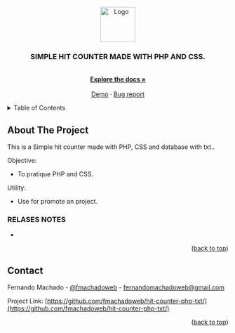 <div id="top"></div>



<!-- PROJECT LOGO -->
<br />
<div align="center">
  <a href="#">
    <img src="https://github.com/othneildrew/Best-README-Template/raw/master/images/logo.png" alt="Logo" width="80" height="80">
  </a>

  <h3 align="center">SIMPLE HIT COUNTER MADE WITH PHP AND CSS.</h3>

  <p align="center">
    <br />
    <a href="https://github.com/fmachadoweb/hit-counter-php-txt/"><strong>Explore the docs »</strong></a>
    <br />
    <br />
    <a href="https://hardtek.com.br/hitcounter/">Demo</a>
    ·
    <a href="mailto:fernandomachadoweb@gmail.com">Bug report</a>

  </p>
</div>



<!-- TABLE OF CONTENTS -->
<details>
  <summary>Table of Contents</summary>
  <ul>
    <li><a href="#about-the-project">About The Project</a></li>
    <li><a href="#contact">Contact</a></li>
  </ul>
</details>



<!-- ABOUT THE PROJECT -->
## About The Project

This is a Simple hit counter made with PHP, CSS and database with txt..

Objective:
* To pratique PHP and CSS.

Utility:
* Use for promote an project.



<!-- RELASES NOTES -->
### RELASES NOTES

*


<p align="right">(<a href="#top">back to top</a>)</p>



<!-- CONTACT -->
## Contact

Fernando Machado - [@fmachadoweb](https://twitter.com/fmachadoweb) - fernandomachadoweb@gmail.com

Project Link: [https://github.com/fmachadoweb/hit-counter-php-txt/](https://github.com/fmachadoweb/hit-counter-php-txt/)

<p align="right">(<a href="#top">back to top</a>)</p>

